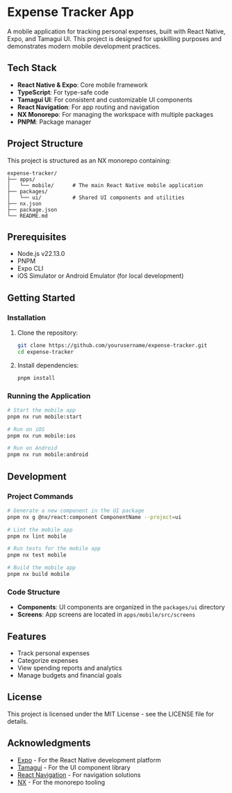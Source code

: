 # Expense Tracker App

A mobile application for tracking personal expenses, built with React Native, Expo, and Tamagui UI. This project is designed for upskilling purposes and demonstrates modern mobile development practices.

## Tech Stack

- **React Native & Expo**: Core mobile framework
- **TypeScript**: For type-safe code
- **Tamagui UI**: For consistent and customizable UI components
- **React Navigation**: For app routing and navigation
- **NX Monorepo**: For managing the workspace with multiple packages
- **PNPM**: Package manager

## Project Structure

This project is structured as an NX monorepo containing:

```
expense-tracker/
├── apps/
│   └── mobile/      # The main React Native mobile application
├── packages/
│   └── ui/          # Shared UI components and utilities
├── nx.json
├── package.json
└── README.md
```

## Prerequisites

- Node.js v22.13.0
- PNPM
- Expo CLI
- iOS Simulator or Android Emulator (for local development)

## Getting Started

### Installation

1. Clone the repository:
   ```bash
   git clone https://github.com/yourusername/expense-tracker.git
   cd expense-tracker
   ```

2. Install dependencies:
   ```bash
   pnpm install
   ```

### Running the Application

```bash
# Start the mobile app
pnpm nx run mobile:start

# Run on iOS
pnpm nx run mobile:ios

# Run on Android
pnpm nx run mobile:android
```

## Development

### Project Commands

```bash
# Generate a new component in the UI package
pnpm nx g @nx/react:component ComponentName --project=ui

# Lint the mobile app
pnpm nx lint mobile

# Run tests for the mobile app
pnpm nx test mobile

# Build the mobile app
pnpm nx build mobile
```

### Code Structure

- **Components**: UI components are organized in the `packages/ui` directory
- **Screens**: App screens are located in `apps/mobile/src/screens`

## Features

- Track personal expenses
- Categorize expenses
- View spending reports and analytics
- Manage budgets and financial goals

## License

This project is licensed under the MIT License - see the LICENSE file for details.

## Acknowledgments

- [Expo](https://expo.dev/) - For the React Native development platform
- [Tamagui](https://tamagui.dev/) - For the UI component library
- [React Navigation](https://reactnavigation.org/) - For navigation solutions
- [NX](https://nx.dev/) - For the monorepo tooling
